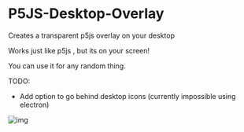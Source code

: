 # P5JS-Desktop-Overlay
Creates a transparent p5js overlay on your desktop


Works just like p5js , but its on your screen!

You can use it for any random thing.

TODO:
- Add option to go behind desktop icons (currently impossible using electron)

![img](https://i.imgur.com/1A4yPcf.png)
